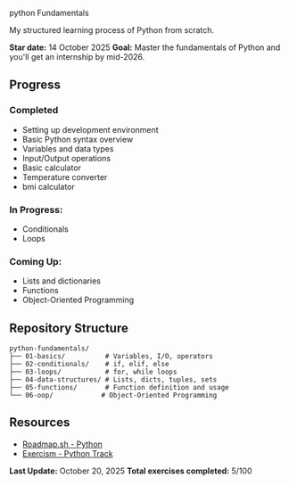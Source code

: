python Fundamentals

My structured learning process of Python from scratch.

**Star date:** 14 October 2025
**Goal:** Master the fundamentals of Python and you'll get an internship by mid-2026.

## Progress

### Completed
- Setting up development environment
- Basic Python syntax overview
- Variables and data types
- Input/Output operations
- Basic calculator 
- Temperature converter
- bmi calculator

### In Progress:
- Conditionals
- Loops

### Coming Up:
- Lists and dictionaries
- Functions
- Object-Oriented Programming

## Repository Structure
```
python-fundamentals/
├── 01-basics/          # Variables, I/O, operators
├── 02-conditionals/    # if, elif, else
├── 03-loops/           # for, while loops
├── 04-data-structures/ # Lists, dicts, tuples, sets
├── 05-functions/       # Function definition and usage
└── 06-oop/            # Object-Oriented Programming
```
## Resources

- [Roadmap.sh - Python](https://roadmap.sh/python)
- [Exercism - Python Track](https://exercism.org/tracks/python)

**Last Update:** October 20, 2025
**Total exercises completed:** 5/100  
